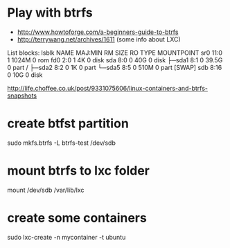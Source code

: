 # Play with btrfs


- http://www.howtoforge.com/a-beginners-guide-to-btrfs
- http://terrywang.net/archives/1611 (some info about LXC)


List blocks:
  lsblk
  NAME   MAJ:MIN RM   SIZE RO TYPE MOUNTPOINT
  sr0     11:0    1  1024M  0 rom
  fd0      2:0    1     4K  0 disk
  sda      8:0    0    40G  0 disk
  ├─sda1   8:1    0  39.5G  0 part /
  ├─sda2   8:2    0     1K  0 part
  └─sda5   8:5    0   510M  0 part [SWAP]
  sdb      8:16   0    10G  0 disk





http://life.choffee.co.uk/post/9331075606/linux-containers-and-btrfs-snapshots

# create btfst partition
sudo mkfs.btrfs -L btrfs-test /dev/sdb


# mount btrfs to lxc folder
mount /dev/sdb /var/lib/lxc

# create some containers
sudo lxc-create -n mycontainer -t ubuntu